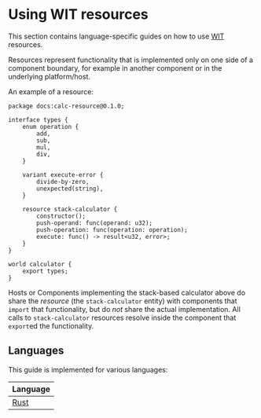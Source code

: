 # Using WIT resources

This section contains language-specific guides on how to use [WIT][docs-wit] resources.

Resources represent functionality that is implemented only on one side of a component boundary,
for example in another component or in the underlying platform/host.

An example of a resource:

```wit
package docs:calc-resource@0.1.0;

interface types {
    enum operation {
        add,
        sub,
        mul,
        div,
    }

    variant execute-error {
        divide-by-zero,
        unexpected(string),
    }

    resource stack-calculator {
        constructor();
        push-operand: func(operand: u32);
        push-operation: func(operation: operation);
        execute: func() -> result<u32, error>;
    }
}

world calculator {
    export types;
}
```

Hosts or Components implementing the stack-based calculator above do share the *resource* (the `stack-calculator` entity)
with components that `import` that functionality, but do *not* share the actual implementation. All calls to `stack-calculator`
resources resolve inside the component that `export`ed the functionality.

## Languages

This guide is implemented for various languages:

| Language                                               |
|--------------------------------------------------------|
| [Rust](./language-support/using-wit-resources/rust.md) |

[docs-wit]: ./design/wit.md
